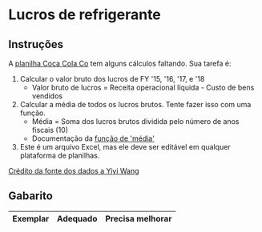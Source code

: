 # Lucros de refrigerante

## Instruções

A [planilha Coca Cola Co](CocaColaCo.xlsx) tem alguns cálculos faltando. Sua tarefa é: 

1. Calcular o valor bruto dos lucros de FY '15, '16, '17, e '18
    - Valor bruto de lucros = Receita operacional líquida - Custo de bens vendidos
1. Calcular a média de todos os lucros brutos. Tente fazer isso com uma função.
    - Média = Soma dos lucros brutos dividida pelo número de anos fiscais (10)
    - Documentação da [função de 'média'](https://support.microsoft.com/en-us/office/average-function-047bac88-d466-426c-a32b-8f33eb960cf6)
1. Este é um arquivo Excel, mas ele deve ser editável em qualquer plataforma de planilhas.

[Crédito da fonte dos dados a Yiyi Wang](https://www.kaggle.com/yiyiwang0826/cocacola-excel)

## Gabarito

Exemplar | Adequado | Precisa melhorar
--- | --- | -- |
